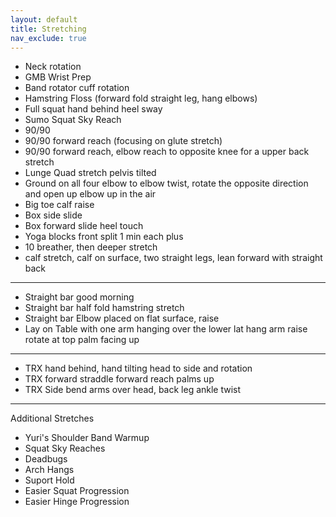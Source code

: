 ```yaml
---
layout: default
title: Stretching
nav_exclude: true
---
```


- Neck rotation
- GMB Wrist Prep
- Band rotator cuff rotation
- Hamstring Floss (forward fold straight leg, hang elbows)
- Full squat hand behind heel sway
- Sumo Squat Sky Reach
- 90/90
- 90/90 forward reach (focusing on glute stretch)
- 90/90 forward reach, elbow reach to opposite knee for a upper back stretch
- Lunge Quad stretch pelvis tilted
- Ground on all four elbow to elbow twist, rotate the opposite direction and open up elbow up in the air
- Big toe calf raise 
- Box side slide
- Box forward slide heel touch
- Yoga blocks front split 1 min each plus
- 10 breather, then deeper stretch
- calf stretch, calf on surface, two straight legs, lean forward with straight back

---

- Straight bar good morning
- Straight bar half fold hamstring stretch
- Straight bar Elbow placed on flat surface, raise
- Lay on Table with one arm hanging over the lower lat hang arm raise rotate at top palm facing up  

--- 

- TRX hand behind, hand tilting head to side and rotation
- TRX forward straddle forward reach palms up
- TRX Side bend arms over head, back leg ankle twist

---

Additional Stretches

- Yuri's Shoulder Band Warmup
- Squat Sky Reaches
- Deadbugs
- Arch Hangs
- Suport Hold
- Easier Squat Progression
- Easier Hinge Progression